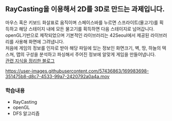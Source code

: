 ## RayCasting을 이용해서 2D를 3D로 만드는 과제입니다.

마우스 혹은 키보드 화살표로 움직이며 스페이스바를 누르면 스프라이트(물고기)를 획득하고 해당 스테이지 내에 모든 물고기를 획득하면 다음 스테이지로 넘어갑니다.<br/>
openGL기반으로 제작되었으며 기본적인 라이브러리는 42Seoul에서 제공된 라이브러리를 사용해 화면에 그려냅니다.<br/>
처음에 게임의 정보를 인자로 받아 해당 파일에 있는 정보인 화면크기, 벽, 땅, 하늘의 텍스쳐, 맵의 구성을 분석하고 파싱해서 주어진 정보에 알맞게 게임을 만들어냅니다.<br/>
[관련 지식을 정리한 블로그](https://velog.io/@meong9090/series/cub3d)

https://user-images.githubusercontent.com/57436863/169983698-351475b8-d8c7-4533-99a7-2420792a0a4a.mov

### 학습내용
- RayCasting
- openGL
- DFS 알고리즘
